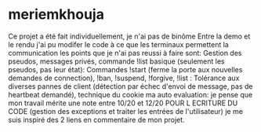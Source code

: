 # meriemkhouja
Ce projet a été fait individuellement, je n'ai pas de binôme 
Entre la demo et le rendu j'ai pu modifer le code à ce que les terminaux permettent la communication
les points que je n'ai pas reussi à faire sont: 
Gestion des pseudos, messages privés, commande !list basique (seulement les pseudos, pas leur état): 
Commandes !start (ferme la porte aux nouvelles demandes de connection), !ban, !suspend, !forgive, !list :
Tolérance aux diverses pannes de client (détection par échec d'envoi de message, pas de heartbeat demandé), technique du cookie
ma auto evaluation: je pense que mon travail mérite une note entre 10/20 et 12/20
POUR L ECRITURE DU CODE (gestion des exceptions et traiter les entrées de l'utilisateur) je me suis inspiré des 2 liens en commentaire de mon projet.
